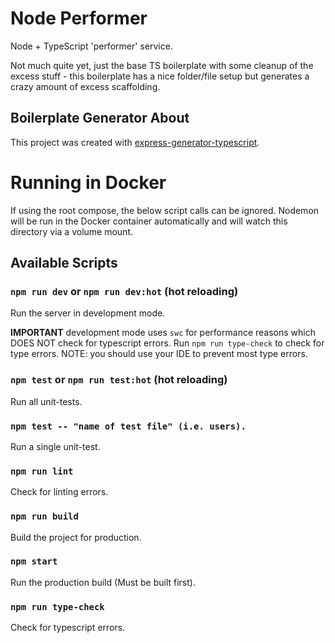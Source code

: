 # Node Performer

Node + TypeScript 'performer' service.

Not much quite yet, just the base TS boilerplate with some cleanup of the excess stuff - this boilerplate
has a nice folder/file setup but generates a crazy amount of excess scaffolding.

## Boilerplate Generator About

This project was created with [express-generator-typescript](https://github.com/seanpmaxwell/express-generator-typescript).


# Running in Docker

If using the root compose, the below script calls can be ignored.  Nodemon will be run in the Docker container
automatically and will watch this directory via a volume mount.

## Available Scripts

### `npm run dev` or `npm run dev:hot` (hot reloading)

Run the server in development mode.<br/>

**IMPORTANT** development mode uses `swc` for performance reasons which DOES NOT check for typescript errors. Run `npm run type-check` to check for type errors. NOTE: you should use your IDE to prevent most type errors.


### `npm test` or `npm run test:hot` (hot reloading)

Run all unit-tests.


### `npm test -- "name of test file" (i.e. users).`

Run a single unit-test.


### `npm run lint`

Check for linting errors.


### `npm run build`

Build the project for production.


### `npm start`

Run the production build (Must be built first).


### `npm run type-check`

Check for typescript errors.

